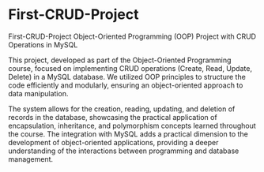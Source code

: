 # First-CRUD-Project

First-CRUD-Project Object-Oriented Programming (OOP) Project with CRUD Operations in MySQL

This project, developed as part of the Object-Oriented Programming course, focused on implementing CRUD operations (Create, Read, Update, Delete) in a MySQL database. We utilized OOP principles to structure the code efficiently and modularly, ensuring an object-oriented approach to data manipulation.

The system allows for the creation, reading, updating, and deletion of records in the database, showcasing the practical application of encapsulation, inheritance, and polymorphism concepts learned throughout the course. The integration with MySQL adds a practical dimension to the development of object-oriented applications, providing a deeper understanding of the interactions between programming and database management.
